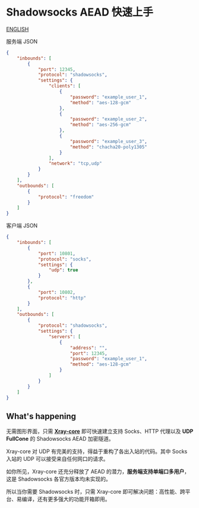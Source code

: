 # Shadowsocks AEAD 快速上手

[ENGLISH](README.ENG.md)

服务端 JSON

```json
{
    "inbounds": [
        {
            "port": 12345,
            "protocol": "shadowsocks",
            "settings": {
                "clients": [
                    {
                        "password": "example_user_1",
                        "method": "aes-128-gcm"
                    },
                    {
                        "password": "example_user_2",
                        "method": "aes-256-gcm"
                    },
                    {
                        "password": "example_user_3",
                        "method": "chacha20-poly1305"
                    }
                ],
                "network": "tcp,udp"
            }
        }
    ],
    "outbounds": [
        {
            "protocol": "freedom"
        }
    ]
}
```

客户端 JSON

```json
{
    "inbounds": [
        {
            "port": 10801,
            "protocol": "socks",
            "settings": {
                "udp": true
            }
        },
        {
            "port": 10802,
            "protocol": "http"
        }
    ],
    "outbounds": [
        {
            "protocol": "shadowsocks",
            "settings": {
                "servers": [
                    {
                        "address": "",
                        "port": 12345,
                        "password": "example_user_1",
                        "method": "aes-128-gcm"
                    }
                ]
            }
        }
    ]
}
```

## What's happening

无需图形界面，只需 [**Xray-core**](https://github.com/XTLS/Xray-core) 即可快速建立支持 Socks、HTTP 代理以及 **UDP FullCone** 的 Shadowsocks AEAD 加密隧道。

Xray-core 对 UDP 有完美的支持，得益于重构了各出入站的代码。其中 Socks 入站的 UDP 可以接受来自任何网口的请求。

如你所见，Xray-core 还充分释放了 AEAD 的潜力，**服务端支持单端口多用户**，这是 Shadowsocks 各官方版本均未实现的。

所以当你需要 Shadowsocks 时，只需 Xray-core 即可解决问题：高性能、跨平台、易编译，还有更多强大的功能开箱即用。
